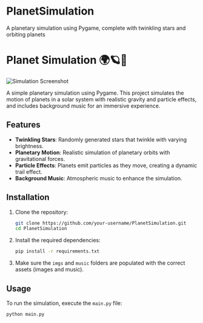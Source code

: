 # PlanetSimulation
A planetary simulation using Pygame, complete with twinkling stars and orbiting planets

# Planet Simulation 🌍🪐🌟

![Simulation Screenshot](images/screenshot.png)

A simple planetary simulation using Pygame. This project simulates the motion of planets in a solar system with realistic gravity and particle effects, and includes background music for an immersive experience.

## Features

- **Twinkling Stars**: Randomly generated stars that twinkle with varying brightness.
- **Planetary Motion**: Realistic simulation of planetary orbits with gravitational forces.
- **Particle Effects**: Planets emit particles as they move, creating a dynamic trail effect.
- **Background Music**: Atmospheric music to enhance the simulation.

## Installation

1. Clone the repository:

    ```bash
    git clone https://github.com/your-username/PlanetSimulation.git
    cd PlanetSimulation
    ```

2. Install the required dependencies:

    ```bash
    pip install -r requirements.txt
    ```

3. Make sure the `imgs` and `music` folders are populated with the correct assets (images and music).

## Usage

To run the simulation, execute the `main.py` file:

```bash
python main.py
